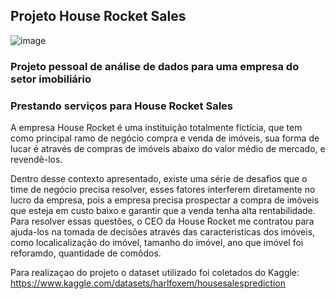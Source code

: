 ## Projeto House Rocket Sales

![image](https://queroficarrico.com/blog/wp-content/uploads/2014/01/imoveis-mercado-imobiliario.jpg)

### Projeto pessoal de análise de dados  para uma empresa do setor imobiliário
### Prestando serviços para House Rocket Sales
A empresa House Rocket é uma instituição totalmente fictícia, que tem como principal ramo de negócio compra e venda de imóveis, sua forma de lucar é através de compras de imóveis abaixo do valor médio de mercado, e revendê-los.

Dentro desse contexto apresentado, existe uma série de desafios que o time de negócio precisa resolver, esses fatores interferem diretamente no lucro da empresa, pois a empresa precisa prospectar a compra de imóveis que esteja em custo baixo e garantir que a venda tenha alta rentabilidade. Para resolver essas questões, o CEO da House Rocket me contratou para ajuda-los na tomada de decisões através das caracteristicas dos imóveis, como localicalização do imóvel, tamanho do imóvel, ano que imóvel foi reforamdo, quantidade de comôdos.

Para realizaçao do projeto o dataset utilizado foi coletados do Kaggle: <https://www.kaggle.com/datasets/harlfoxem/housesalesprediction>
